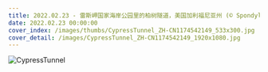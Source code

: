 ```yaml
---
title: 2022.02.23 - 雷斯岬国家海岸公园里的柏树隧道，美国加利福尼亚州 (© Spondylolithesis/Getty Images)
date: 2022.02.23 00:00:00
cover_index: /images/thumbs/CypressTunnel_ZH-CN1174542149_533x300.jpg
cover_detail: /images/CypressTunnel_ZH-CN1174542149_1920x1080.jpg
---
```


![CypressTunnel](/images/CypressTunnel_ZH-CN1174542149_1920x1080.jpg)
